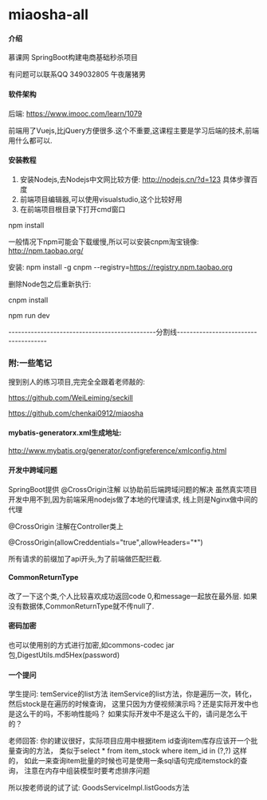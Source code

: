 # miaosha-all

#### 介绍
慕课网 SpringBoot构建电商基础秒杀项目

有问题可以联系QQ 349032805 午夜屠猪男

#### 软件架构
后端:
https://www.imooc.com/learn/1079

前端用了Vuejs,比jQuery方便很多.这个不重要,这课程主要是学习后端的技术,前端用什么都可以.


#### 安装教程

1. 安装Nodejs,去Nodejs中文网比较方便: http://nodejs.cn/?d=123 具体步骤百度
2. 前端项目编辑器,可以使用visualstudio,这个比较好用
3. 在前端项目根目录下打开cmd窗口

npm install

一般情况下npm可能会下载缓慢,所以可以安装cnpm淘宝镜像:
http://npm.taobao.org/

安装: npm install -g cnpm --registry=https://registry.npm.taobao.org

删除Node包之后重新执行:

cnpm install

npm run dev

----------------------------------------------分割线-------------------------------------

### 附:一些笔记

搜到别人的练习项目,完完全全跟着老师敲的:

https://github.com/WeiLeiming/seckill

https://github.com/chenkai0912/miaosha

####  mybatis-generatorx.xml生成地址:
http://www.mybatis.org/generator/configreference/xmlconfig.html

####  开发中跨域问题

SpringBoot提供 @CrossOrigin注解 以协助前后端跨域问题的解决
虽然真实项目开发中用不到,因为前端采用nodejs做了本地的代理请求,
线上则是Nginx做中间的代理

@CrossOrigin 注解在Controller类上

@CrossOrigin(allowCreddentials="true",allowHeaders="*")

所有请求的前缀加了api开头,为了前端做匹配拦截.

####  CommonReturnType
改了一下这个类,个人比较喜欢成功返回code 0,和message一起放在最外层. 如果没有数据体,CommonReturnType就不传null了.

####  密码加密
也可以使用别的方式进行加密,如commons-codec jar包,DigestUtils.md5Hex(password)

####  一个提问
学生提问:
temService的list方法
itemService的list方法，你是遍历一次，转化，然后stock是在遍历的时候查询，
这里只因为方便视频演示吗？还是实际开发中也是这么干的吗，不影响性能吗？
如果实际开发中不是这么干的，请问是怎么干的？ 

老师回答:
你的建议很好，实际项目应用中根据item id查询item库存应该开一个批量查询的方法，
类似于select * from item_stock where item_id in (?,?) 这样的，
如此一来查询item批量的时候也可是使用一条sql语句完成itemstock的查询，
注意在内存中组装模型时要考虑排序问题

所以按老师说的试了试: GoodsServiceImpl.listGoods方法